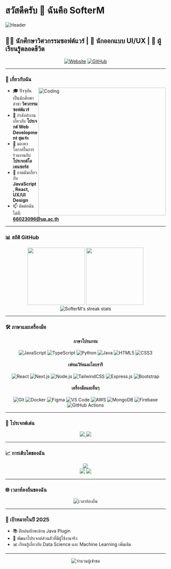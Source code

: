 # สวัสดีครับ 👋 ฉันคือ SofterM
<!-- Header Image -->
![Header](https://capsule-render.vercel.app/api?type=waving&color=gradient&customColorList=12&height=300&section=header&text=SofterM&fontSize=90&animation=fadeIn)

## 👨‍💻 นักศึกษาวิศวกรรมซอฟต์แวร์ | 🎨 นักออกแบบ UI/UX | 🌱 ผู้เรียนรู้ตลอดชีวิต

<div align="center">
  
[![Website](https://img.shields.io/badge/Website-FF7139?style=for-the-badge&logo=Firefox-Browser&logoColor=white)](https://softerm-github-io.vercel.app/)
[![GitHub](https://img.shields.io/badge/GitHub-100000?style=for-the-badge&logo=github&logoColor=white)](https://github.com/SofterM)

</div>

---

### 🚀 เกี่ยวกับฉัน

<img align="right" alt="Coding" width="400" src="https://media.giphy.com/media/qgQUggAC3Pfv687qPC/giphy.gif">

- 🎓 ปัจจุบันเป็นนักศึกษาสาขา **วิศวกรรมซอฟต์แวร์**
- 🔭 กำลังทำงานเกี่ยวกับ **โปรเจกต์ Web Development สุดเจ๋ง**
- 👯 มองหาโอกาสในการร่วมงานกับ **โปรเจกต์โอเพนซอร์ส**
- 💬 ถามฉันเกี่ยวกับ **JavaScript, React, UX/UI Design**
- 📫 ติดต่อฉันได้ที่: **66023096@up.ac.th**

---

### 📊 สถิติ GitHub

<div align="center">
  <img height="180em" src="https://github-readme-stats.vercel.app/api?username=SofterM&show_icons=true&theme=tokyonight&include_all_commits=true&count_private=true"/>
  <img height="180em" src="https://github-readme-stats.vercel.app/api/top-langs/?username=SofterM&layout=compact&langs_count=8&theme=tokyonight"/>
</div>

<div align="center">
  <img src="https://github-readme-streak-stats.herokuapp.com/?user=SofterM&theme=tokyonight" alt="SofterM's streak stats"/>
</div>

---

### 🛠️ ภาษาและเครื่องมือ

<div align="center">
  
#### ภาษาโปรแกรม
![JavaScript](https://img.shields.io/badge/-JavaScript-F7DF1E?style=flat-square&logo=javascript&logoColor=black)
![TypeScript](https://img.shields.io/badge/-TypeScript-3178C6?style=flat-square&logo=typescript&logoColor=white)
![Python](https://img.shields.io/badge/-Python-3776AB?style=flat-square&logo=Python&logoColor=white)
![Java](https://img.shields.io/badge/-Java-007396?style=flat-square&logo=java&logoColor=white)
![HTML5](https://img.shields.io/badge/-HTML5-E34F26?style=flat-square&logo=html5&logoColor=white)
![CSS3](https://img.shields.io/badge/-CSS3-1572B6?style=flat-square&logo=css3&logoColor=white)

#### เฟรมเวิร์คและไลบรารี
![React](https://img.shields.io/badge/-React-61DAFB?style=flat-square&logo=react&logoColor=black)
![Next.js](https://img.shields.io/badge/-Next.js-000000?style=flat-square&logo=next.js&logoColor=white)
![Node.js](https://img.shields.io/badge/-Node.js-339933?style=flat-square&logo=Node.js&logoColor=white)
![TailwindCSS](https://img.shields.io/badge/-TailwindCSS-38B2AC?style=flat-square&logo=tailwind-css&logoColor=white)
![Express.js](https://img.shields.io/badge/-Express.js-000000?style=flat-square&logo=express&logoColor=white)
![Bootstrap](https://img.shields.io/badge/-Bootstrap-7952B3?style=flat-square&logo=bootstrap&logoColor=white)

#### เครื่องมือและอื่นๆ
![Git](https://img.shields.io/badge/-Git-F05032?style=flat-square&logo=git&logoColor=white)
![Docker](https://img.shields.io/badge/-Docker-2496ED?style=flat-square&logo=docker&logoColor=white)
![Figma](https://img.shields.io/badge/-Figma-F24E1E?style=flat-square&logo=figma&logoColor=white)
![VS Code](https://img.shields.io/badge/-VS%20Code-007ACC?style=flat-square&logo=visual-studio-code&logoColor=white)
![AWS](https://img.shields.io/badge/-AWS-232F3E?style=flat-square&logo=amazon-aws&logoColor=white)
![MongoDB](https://img.shields.io/badge/-MongoDB-47A248?style=flat-square&logo=mongodb&logoColor=white)
![Firebase](https://img.shields.io/badge/-Firebase-FFCA28?style=flat-square&logo=firebase&logoColor=black)
![GitHub Actions](https://img.shields.io/badge/-GitHub_Actions-2088FF?style=flat-square&logo=github-actions&logoColor=white)

</div>

---

### 📂 โปรเจกต์เด่น

<div align="center">
  <a href="https://github.com/SofterM/autocar">
    <img src="https://github-readme-stats.vercel.app/api/pin/?username=SofterM&repo=autocar&theme=tokyonight" />
  </a>
  <a href="https://github.com/SofterM/repair-report">
    <img src="https://github-readme-stats.vercel.app/api/pin/?username=SofterM&repo=repair-report&theme=tokyonight" />
  </a>
</div>

---

### 📈 การเติบโตของฉัน

<div align="center">
  <img src="https://github-profile-summary-cards.vercel.app/api/cards/profile-details?username=SofterM&theme=tokyonight" />
</div>

<div align="center">
  <img src="https://github-profile-summary-cards.vercel.app/api/cards/productive-time?username=SofterM&theme=tokyonight" />
  <img src="https://github-profile-summary-cards.vercel.app/api/cards/repos-per-language?username=SofterM&theme=tokyonight" />
</div>

---

### 🌐 เวลาท้องถิ่นของฉัน

<div align="center">
  <img src="https://readme-typing-svg.demolab.com?font=Fira+Code&pause=1000&center=true&vCenter=true&width=435&lines=เวลาท้องถิ่นของฉันในประเทศไทย+🕒" alt="เวลาท้องถิ่น" />
</div>

---

### 🎯 เป้าหมายในปี 2025

- 📚 ฝึกฝนทักษะด้าน Java Plugin
- 🌱 พัฒนาโปรเจกต์ส่วนตัวที่มีผู้ใช้งานจริง
- 📊 เรียนรู้เกี่ยวกับ Data Science และ Machine Learning เพิ่มเติม

---

<div align="center">
  <img src="https://komarev.com/ghpvc/?username=SofterM&color=blueviolet&style=flat-square" alt="จำนวนผู้เข้าชม" />
</div>

<div align="center">
</div>

<div align="center">
</div>
